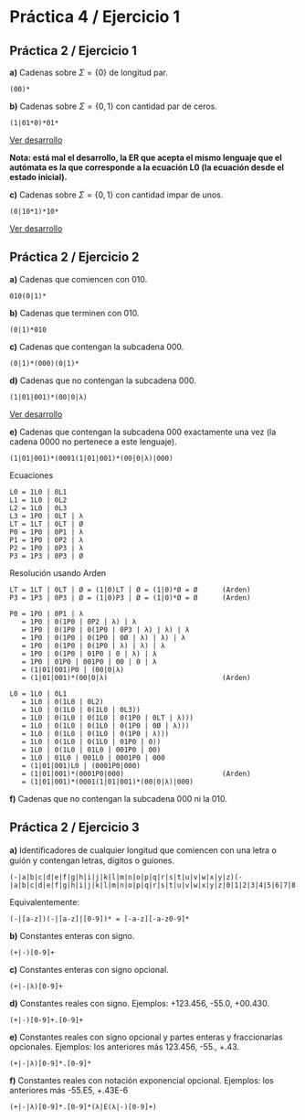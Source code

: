 # Práctica 4 / Ejercicio 1

## Práctica 2 / Ejercicio 1

**a)** Cadenas sobre $\Sigma = \{ 0 \}$ de longitud par.

```regex
(00)*
```

**b)** Cadenas sobre $\Sigma = \{ 0,1 \}$ con cantidad par de ceros.

```regex
(1|01*0)*01*
```

[Ver desarrollo](./p2.ej1.b.pdf)

**Nota: está mal el desarrollo, la ER que acepta el mismo lenguaje que el autómata es la que corresponde a la ecuación L0 (la ecuación desde el estado inicial).**

**c)** Cadenas sobre $\Sigma = \{ 0,1 \}$ con cantidad impar de unos.

```regex
(0|10*1)*10*
```

[Ver desarrollo](./p2.ej1.c.pdf)

## Práctica 2 / Ejercicio 2

**a)** Cadenas que comiencen con 010.

```regex
010(0|1)*
```

**b)** Cadenas que terminen con 010.

```regex
(0|1)*010
```

**c)** Cadenas que contengan la subcadena 000.

```regex
(0|1)*(000)(0|1)*
```

**d)** Cadenas que no contengan la subcadena 000.

```regex
(1|01|001)*(00|0|λ)
```

[Ver desarrollo](./p2.ej2.d.pdf)

**e)** Cadenas que contengan la subcadena 000 exactamente una vez (la cadena 0000 no pertenece a este lenguaje).

```regex
(1|01|001)*(0001(1|01|001)*(00|0|λ)|000)
```

Ecuaciones

```
L0 = 1L0 | 0L1
L1 = 1L0 | 0L2
L2 = 1L0 | 0L3
L3 = 1P0 | 0LT | λ
LT = 1LT | 0LT | Ø
P0 = 1P0 | 0P1 | λ
P1 = 1P0 | 0P2 | λ
P2 = 1P0 | 0P3 | λ
P3 = 1P3 | 0P3 | Ø
```

Resolución usando Arden

```
LT = 1LT | 0LT | Ø = (1|0)LT | Ø = (1|0)*Ø = Ø      (Arden)
P3 = 1P3 | 0P3 | Ø = (1|0)P3 | Ø = (1|0)*Ø = Ø      (Arden)

P0 = 1P0 | 0P1 | λ
   = 1P0 | 0(1P0 | 0P2 | λ) | λ
   = 1P0 | 0(1P0 | 0(1P0 | 0P3 | λ) | λ) | λ
   = 1P0 | 0(1P0 | 0(1P0 | 0Ø | λ) | λ) | λ
   = 1P0 | 0(1P0 | 0(1P0 | λ) | λ) | λ
   = 1P0 | 0(1P0 | 01P0 | 0 | λ) | λ
   = 1P0 | 01P0 | 001P0 | 00 | 0 | λ
   = (1|01|001)P0 | (00|0|λ)
   = (1|01|001)*(00|0|λ)                            (Arden)

L0 = 1L0 | 0L1
   = 1L0 | 0(1L0 | 0L2)
   = 1L0 | 0(1L0 | 0(1L0 | 0L3))
   = 1L0 | 0(1L0 | 0(1L0 | 0(1P0 | 0LT | λ)))
   = 1L0 | 0(1L0 | 0(1L0 | 0(1P0 | 0Ø | λ)))
   = 1L0 | 0(1L0 | 0(1L0 | 0(1P0 | λ)))
   = 1L0 | 0(1L0 | 0(1L0 | 01P0 | 0))
   = 1L0 | 0(1L0 | 01L0 | 001P0 | 00)
   = 1L0 | 01L0 | 001L0 | 0001P0 | 000
   = (1|01|001)L0 | (0001P0|000)
   = (1|01|001)*(0001P0|000)                        (Arden)
   = (1|01|001)*(0001(1|01|001)*(00|0|λ)|000)
```

**f)** Cadenas que no contengan la subcadena 000 ni la 010.

## Práctica 2 / Ejercicio 3

**a)** Identiﬁcadores de cualquier longitud que comiencen con una letra o guión y contengan letras, dígitos o guiones.

```regex
(-|a|b|c|d|e|f|g|h|i|j|k|l|m|n|o|p|q|r|s|t|u|v|w|x|y|z)(-|a|b|c|d|e|f|g|h|i|j|k|l|m|n|o|p|q|r|s|t|u|v|w|x|y|z|0|1|2|3|4|5|6|7|8|9)*
```

Equivalentemente:

```regex
(-|[a-z])(-|[a-z]|[0-9])* = [-a-z][-a-z0-9]*
```

**b)** Constantes enteras con signo.

```regex
(+|-)[0-9]+
```

**c)** Constantes enteras con signo opcional.

```regex
(+|-|λ)[0-9]+
```

**d)** Constantes reales con signo. Ejemplos: +123.456, -55.0, +00.430.

```regex
(+|-)[0-9]+.[0-9]+
```

**e)** Constantes reales con signo opcional y partes enteras y fraccionarias opcionales. Ejemplos: los anteriores más 123.456, -55., +.43.

```regex
(+|-|λ)[0-9]*.[0-9]*
```

**f)** Constantes reales con notación exponencial opcional. Ejemplos: los anteriores más -55.E5, +.43E-6

```regex
(+|-|λ)[0-9]*.[0-9]*(λ|E(λ|-)[0-9]+)
```
